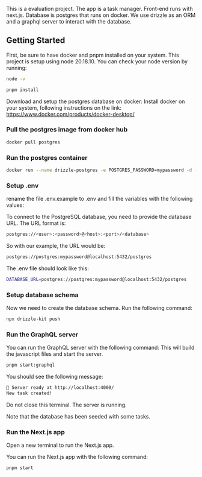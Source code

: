 This is a evaluation project. The app is a task manager. Front-end runs with next.js. Database is postgres that runs on docker. We use drizzle as an ORM and a graphql server to interact with the database.

## Getting Started

First, be sure to have docker and pnpm installed on your system.
This project is setup using node 20.18.10.
You can check your node version by running:

```bash
node -v
```

```bash
pnpm install
```

Download and setup the postgres database on docker:
Install docker on your system, following instructions on the link:
https://www.docker.com/products/docker-desktop/

### Pull the postgres image from docker hub

```bash
docker pull postgres
```

### Run the postgres container

```bash
docker run --name drizzle-postgres -e POSTGRES_PASSWORD=mypassword -d -p 5432:5432 postgres
```

### Setup .env

rename the file .env.example to .env and fill the variables with the following values:

To connect to the PostgreSQL database, you need to provide the database URL. The URL format is:

```bash
postgres://<user>:<password>@<host>:<port>/<database>
```

So with our example, the URL would be:

```bash
postgres://postgres:mypassword@localhost:5432/postgres
```

The .env file should look like this:

```bash
DATABASE_URL=postgres://postgres:mypassword@localhost:5432/postgres
```

### Setup database schema

Now we need to create the database schema. Run the following command:

```bash
npx drizzle-kit push
```

### Run the GraphQL server

You can run the GraphQL server with the following command:
This will build the javascript files and start the server.

```bash
pnpm start:graphql
```

You should see the following message:

```bash
🚀 Server ready at http://localhost:4000/
New task created!
```

Do not close this terminal. The server is running.

Note that the database has been seeded with some tasks.

### Run the Next.js app

Open a new terminal to run the Next.js app.

You can run the Next.js app with the following command:

```bash
pnpm start
```
